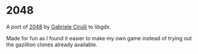 # 2048
A port of [2048](https://github.com/gabrielecirulli/2048) by [Gabriele Cirulli](http://gabrielecirulli.com/) to libgdx.

Made for fun as I found it easier to make my own game instead of trying out the gazillion clones already available.